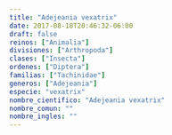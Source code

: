 ```yaml
---
title: "Adejeania vexatrix"
date: 2017-08-18T20:46:32-06:00
draft: false
reinos: ["Animalia"]
divisiones: ["Arthropoda"]
clases: ["Insecta"]
ordenes: ["Diptera"]
familias: ["Tachinidae"]
generos: ["Adejeania"]
especie: "vexatrix"
nombre_cientifico: "Adejeania vexatrix"
nombre_comun: ""
nombre_ingles: ""
---
```

